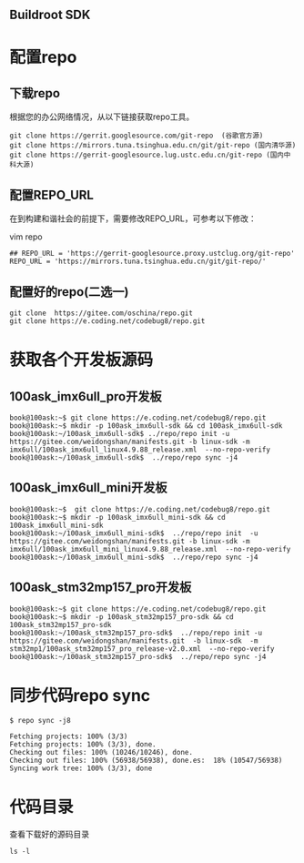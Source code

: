 Buildroot SDK
------

# 配置repo
## 下载repo
根据您的办公网络情况，从以下链接获取repo工具。
```
git clone https://gerrit.googlesource.com/git-repo  (谷歌官方源)
git clone https://mirrors.tuna.tsinghua.edu.cn/git/git-repo (国内清华源)
git clone https://gerrit-googlesource.lug.ustc.edu.cn/git-repo (国内中科大源)

```
## 配置REPO_URL
在到构建和谐社会的前提下，需要修改REPO_URL，可参考以下修改：

  vim repo

```
## REPO_URL = 'https://gerrit-googlesource.proxy.ustclug.org/git-repo'
REPO_URL = 'https://mirrors.tuna.tsinghua.edu.cn/git/git-repo/'
```

## 配置好的repo(二选一)
```
git clone  https://gitee.com/oschina/repo.git
git clone https://e.coding.net/codebug8/repo.git
```

# 获取各个开发板源码
## 100ask_imx6ull_pro开发板
```
book@100ask:~$ git clone https://e.coding.net/codebug8/repo.git
book@100ask:~$ mkdir -p 100ask_imx6ull-sdk && cd 100ask_imx6ull-sdk
book@100ask:~/100ask_imx6ull-sdk$ ../repo/repo init -u  https://gitee.com/weidongshan/manifests.git -b linux-sdk -m imx6ull/100ask_imx6ull_linux4.9.88_release.xml  --no-repo-verify
book@100ask:~/100ask_imx6ull-sdk$  ../repo/repo sync -j4
```


## 100ask_imx6ull_mini开发板
```
book@100ask:~$  git clone https://e.coding.net/codebug8/repo.git
book@100ask:~$ mkdir -p 100ask_imx6ull_mini-sdk && cd 100ask_imx6ull_mini-sdk
book@100ask:~/100ask_imx6ull_mini-sdk$  ../repo/repo init  -u  https://gitee.com/weidongshan/manifests.git -b linux-sdk -m imx6ull/100ask_imx6ull_mini_linux4.9.88_release.xml  --no-repo-verify
book@100ask:~/100ask_imx6ull_mini-sdk$  ../repo/repo sync -j4
```

## 100ask_stm32mp157_pro开发板

```
book@100ask:~$ git clone https://e.coding.net/codebug8/repo.git
book@100ask:~$ mkdir -p 100ask_stm32mp157_pro-sdk && cd 100ask_stm32mp157_pro-sdk
book@100ask:~/100ask_stm32mp157_pro-sdk$  ../repo/repo init -u  https://gitee.com/weidongshan/manifests.git  -b linux-sdk  -m stm32mp1/100ask_stm32mp157_pro_release-v2.0.xml  --no-repo-verify
book@100ask:~/100ask_stm32mp157_pro-sdk$  ../repo/repo sync -j4

```

# 同步代码repo sync

```
$ repo sync -j8

```
```
Fetching projects: 100% (3/3)
Fetching projects: 100% (3/3), done.
Checking out files: 100% (10246/10246), done.
Checking out files: 100% (56938/56938), done.es:  18% (10547/56938)
Syncing work tree: 100% (3/3), done
```
# 代码目录
查看下载好的源码目录
```
ls -l
```

